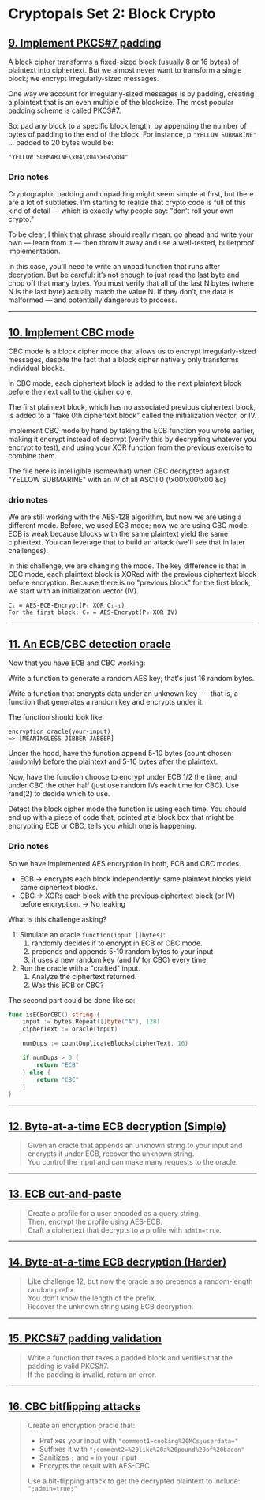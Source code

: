 # Cryptopals Set 2: Block Crypto

## [9. Implement PKCS#7 padding](https://cryptopals.com/sets/2/challenges/9)

A block cipher transforms a fixed-sized block (usually 8 or 16 bytes) of
plaintext into ciphertext. But we almost never want to transform a single
block; we encrypt irregularly-sized messages.

One way we account for irregularly-sized messages is by padding, creating a
plaintext that is an even multiple of the blocksize. The most popular padding
scheme is called PKCS#7.

So: pad any block to a specific block length, by appending the number of bytes
of padding to the end of the block. For instance, p `"YELLOW SUBMARINE"` ...
padded to 20 bytes would be:

`"YELLOW SUBMARINE\x04\x04\x04\x04"`

### Drio notes

Cryptographic padding and unpadding might seem simple at first, but there are a
lot of subtleties. I'm starting to realize that crypto code is full of this
kind of detail — which is exactly why people say: "don’t roll your own crypto."

To be clear, I think that phrase should really mean: go ahead and write your
own — learn from it — then throw it away and use a well-tested, bulletproof
implementation.

In this case, you’ll need to write an unpad function that runs after
decryption. But be careful: it’s not enough to just read the last byte and chop
off that many bytes. You must verify that all of the last N bytes (where N is
the last byte) actually match the value N. If they don’t, the data is malformed
— and potentially dangerous to process.


---

## [10. Implement CBC mode](https://cryptopals.com/sets/2/challenges/10)

CBC mode is a block cipher mode that allows us to encrypt irregularly-sized
messages, despite the fact that a block cipher natively only transforms
individual blocks.

In CBC mode, each ciphertext block is added to the next plaintext block before
the next call to the cipher core.

The first plaintext block, which has no associated previous ciphertext block,
is added to a "fake 0th ciphertext block" called the initialization vector, or
IV.

Implement CBC mode by hand by taking the ECB function you wrote earlier, making
it encrypt instead of decrypt (verify this by decrypting whatever you encrypt
to test), and using your XOR function from the previous exercise to combine
them.

The file here is intelligible (somewhat) when CBC decrypted against "YELLOW
SUBMARINE" with an IV of all ASCII 0 (\x00\x00\x00 &c)

### drio notes

We are still working with the AES-128 algorithm, but now we are using a
different mode. Before, we used ECB mode; now we are using CBC mode. ECB is
weak because blocks with the same plaintext yield the same ciphertext. You can
leverage that to build an attack (we'll see that in later challenges).

In this challenge, we are changing the mode. The key difference is that in CBC
mode, each plaintext block is XORed with the previous ciphertext block before
encryption. Because there is no "previous block" for the first block, we start
with an initialization vector (IV).


```
Cᵢ = AES-ECB-Encrypt(Pᵢ XOR Cᵢ₋₁)
For the first block: C₀ = AES-Encrypt(P₀ XOR IV)
```


---

## [11. An ECB/CBC detection oracle](https://cryptopals.com/sets/2/challenges/11)

Now that you have ECB and CBC working:

Write a function to generate a random AES key; that's just 16 random bytes.

Write a function that encrypts data under an unknown key --- that is, a
function that generates a random key and encrypts under it.

The function should look like:

```
encryption_oracle(your-input)
=> [MEANINGLESS JIBBER JABBER]
```

Under the hood, have the function append 5-10 bytes (count chosen randomly)
before the plaintext and 5-10 bytes after the plaintext.

Now, have the function choose to encrypt under ECB 1/2 the time, and under CBC
the other half (just use random IVs each time for CBC). Use rand(2) to decide
which to use.

Detect the block cipher mode the function is using each time. You should end up
with a piece of code that, pointed at a block box that might be encrypting ECB
or CBC, tells you which one is happening.

### Drio notes

So we have implemented AES encryption in both, ECB and CBC modes.

- ECB -> encrypts each block independently: same plaintext blocks yield same ciphertext blocks.
- CBC -> XORs each block with the previous ciphertext block (or IV) before encryption.
    -> No leaking

What is this challenge asking?

1. Simulate an oracle `function(input []bytes)`:
    1. randomly decides if to encrypt in ECB or CBC mode.
    2. prepends and appends 5-10 random bytes to your input
    3. it uses a new random key (and IV for CBC) every time.
2. Run the oracle with a "crafted" input. 
    1. Analyze the ciphertext returned.
    2. Was this ECB or CBC?

The second part could be done like so:

```go
func isECBorCBC() string {
    input := bytes.Repeat([]byte("A"), 128)
    cipherText := oracle(input)

    numDups := countDuplicateBlocks(cipherText, 16)

    if numDups > 0 {
        return "ECB"
    } else {
        return "CBC"
    }
}
```






---

## [12. Byte-at-a-time ECB decryption (Simple)](https://cryptopals.com/sets/2/challenges/12)

> Given an oracle that appends an unknown string to your input and encrypts
> it under ECB, recover the unknown string.  
> You control the input and can make many requests to the oracle.

---

## [13. ECB cut-and-paste](https://cryptopals.com/sets/2/challenges/13)

> Create a profile for a user encoded as a query string.  
> Then, encrypt the profile using AES-ECB.  
> Craft a ciphertext that decrypts to a profile with `admin=true`.

---

## [14. Byte-at-a-time ECB decryption (Harder)](https://cryptopals.com/sets/2/challenges/14)

> Like challenge 12, but now the oracle also prepends a random-length random
> prefix.  
> You don’t know the length of the prefix.  
> Recover the unknown string using ECB decryption.

---

## [15. PKCS#7 padding validation](https://cryptopals.com/sets/2/challenges/15)

> Write a function that takes a padded block and verifies that the padding is
> valid PKCS#7.  
> If the padding is invalid, return an error.

---

## [16. CBC bitflipping attacks](https://cryptopals.com/sets/2/challenges/16)

> Create an encryption oracle that:
> - Prefixes your input with `"comment1=cooking%20MCs;userdata="`
> - Suffixes it with `";comment2=%20like%20a%20pound%20of%20bacon"`
> - Sanitizes `;` and `=` in your input
> - Encrypts the result with AES-CBC
>  
> Use a bit-flipping attack to get the decrypted plaintext to include:
> `";admin=true;"`

